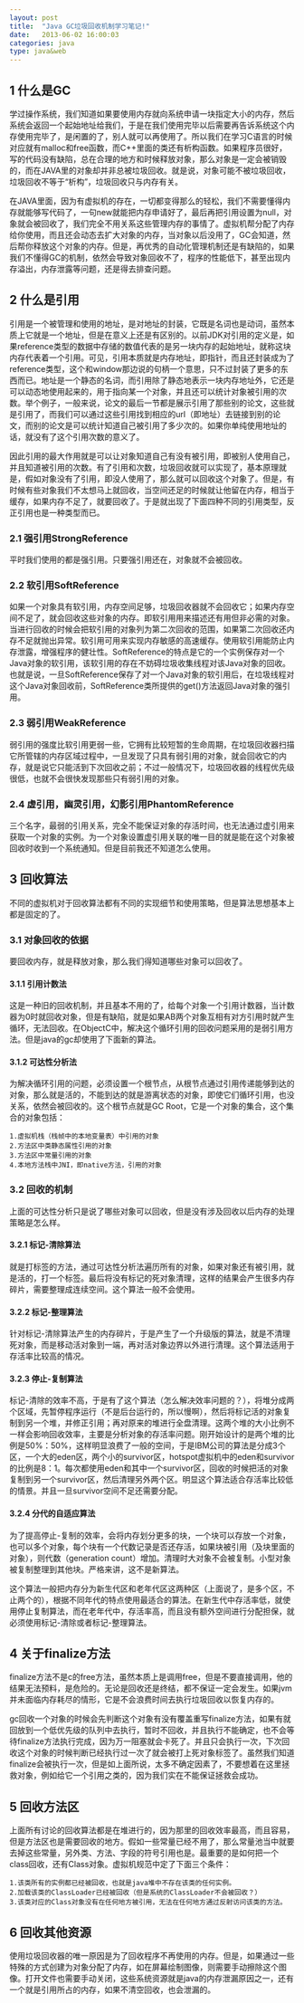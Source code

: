 ```yaml
---
layout: post
title:  "Java GC垃圾回收机制学习笔记!"
date:   2013-06-02 16:00:03
categories: java
type: java&web
---
```


## 1 什么是GC

学过操作系统，我们知道如果要使用内存就向系统申请一块指定大小的内存，然后系统会返回一个起始地址给我们，于是在我们使用完毕以后需要再告诉系统这个内存使用完毕了，是闲置的了，别人就可以再使用了。所以我们在学习C语言的时候对应就有malloc和free函数，而C++里面的类还有析构函数。如果程序员很好，写的代码没有缺陷，总在合理的地方和时候释放对象，那么对象是一定会被销毁的，而在JAVA里的对象却并非总被垃圾回收。就是说，对象可能不被垃圾回收，垃圾回收不等于“析构”，垃圾回收只与内存有关。

在JAVA里面，因为有虚拟机的存在，一切都变得那么的轻松，我们不需要懂得内存就能够写代码了，一句new就能把内存申请好了，最后再把引用设置为null，对象就会被回收了，我们完全不用关系这些管理内存的事情了。虚拟机帮分配了内存给你使用，而且还会动态去扩大对象的内存，当对象以后没用了，GC会知道，然后帮你释放这个对象的内存。但是，再优秀的自动化管理机制还是有缺陷的，如果我们不懂得GC的机制，依然会导致对象回收不了，程序的性能低下，甚至出现内存溢出，内存泄露等问题，还是得去排查问题。

## 2 什么是引用

引用是一个被管理和使用的地址，是对地址的封装，它既是名词也是动词，虽然本质上它就是一个地址，但是在意义上还是有区别的。以前JDK对引用的定义是，如果reference类型的数据中存储的数值代表的是另一块内存的起始地址，就称这块内存代表着一个引用。可见，引用本质就是内存地址，即指针，而且还封装成为了reference类型，这个和window那边说的句柄一个意思，只不过封装了更多的东西而已。地址是一个静态的名词，而引用除了静态地表示一块内存地址外，它还是可以动态地使用起来的，用于指向某一个对象，并且还可以统计对象被引用的次数。举个例子，一般来说，论文的最后一节都是展示引用了那些别的论文，这些就是引用了，而我们可以通过这些引用找到相应的url（即地址）去链接到别的论文，而别的论文是可以统计知道自己被引用了多少次的。如果你单纯使用地址的话，就没有了这个引用次数的意义了。

因此引用的最大作用就是可以让对象知道自己有没有被引用，即被别人使用自己，并且知道被引用的次数。有了引用和次数，垃圾回收就可以实现了，基本原理就是，假如对象没有了引用，即没人使用了，那么就可以回收这个对象了。但是，有时候有些对象我们不太想马上就回收，当空间还足的时候就让他留在内存，相当于缓存，如果内存不足了，就要回收了。于是就出现了下面四种不同的引用类型，反正引用也是一种类型而已。

### 2.1 强引用StrongReference

平时我们使用的都是强引用。只要强引用还在，对象就不会被回收。

### 2.2 软引用SoftReference

如果一个对象具有软引用，内存空间足够，垃圾回收器就不会回收它；如果内存空间不足了，就会回收这些对象的内存。即软引用用来描述还有用但非必需的对象。当进行回收的时候会把软引用的对象列为第二次回收的范围，如果第二次回收还内存不足就抛出异常。软引用可用来实现内存敏感的高速缓存。使用软引用能防止内存泄露，增强程序的健壮性。SoftReference的特点是它的一个实例保存对一个Java对象的软引用，该软引用的存在不妨碍垃圾收集线程对该Java对象的回收。也就是说，一旦SoftReference保存了对一个Java对象的软引用后，在垃圾线程对这个Java对象回收前，SoftReference类所提供的get()方法返回Java对象的强引用。

### 2.3 弱引用WeakReference

弱引用的强度比软引用更弱一些，它拥有比较短暂的生命周期，在垃圾回收器扫描它所管辖的内存区域过程中，一旦发现了只具有弱引用的对象，就会回收它的内存，就是说它只能活到下次回收之前；不过一般情况下，垃圾回收器的线程优先级很低，也就不会很快发现那些只有弱引用的对象。

### 2.4 虚引用，幽灵引用，幻影引用PhantomReference

三个名字，最弱的引用关系，完全不能保证对象的存活时间，也无法通过虚引用来获取一个对象的实例。为一个对象设置虚引用关联的唯一目的就是能在这个对象被回收时收到一个系统通知。但是目前我还不知道怎么使用。

## 3 回收算法

不同的虚拟机对于回收算法都有不同的实现细节和使用策略，但是算法思想基本上都是固定的了。

### 3.1 对象回收的依据

要回收内存，就是释放对象，那么我们得知道哪些对象可以回收了。

#### 3.1.1 引用计数法

这是一种旧的回收机制，并且基本不用的了，给每个对象一个引用计数器，当计数器为0时就回收对象，但是有缺陷，就是如果AB两个对象互相有对方引用时就产生循环，无法回收。在ObjectC中，解决这个循环引用的回收问题采用的是弱引用方法。但是java的gc却使用了下面新的算法。

#### 3.1.2 可达性分析法

为解决循环引用的问题，必须设置一个根节点，从根节点通过引用传递能够到达的对象，那么就是活的，不能到达的就是游离状态的对象，即使它们循环引用，也没关系，依然会被回收的。这个根节点就是GC Root，它是一个对象的集合，这个集合的对象包括：

	1.虚拟机栈（栈帧中的本地变量表）中引用的对象
	2.方法区中类静态属性引用的对象
	3.方法区中常量引用的对象
	4.本地方法栈中JNI，即native方法，引用的对象

### 3.2 回收的机制

上面的可达性分析只是说了哪些对象可以回收，但是没有涉及回收以后内存的处理策略是怎么样。

#### 3.2.1 标记-清除算法

就是打标签的方法，通过可达性分析法遍历所有的对象，如果对象还有被引用，就是活的，打一个标签。最后将没有标记的死对象清理，这样的结果会产生很多内存碎片，需要整理成连续空间。这个算法一般不会使用。

#### 3.2.2 标记-整理算法

针对标记-清除算法产生的内存碎片，于是产生了一个升级版的算法，就是不清理死对象，而是移动活对象到一端，再对活对象边界以外进行清理。这个算法适用于存活率比较高的情况。

#### 3.2.3 停止-复制算法

标记-清除的效率不高，于是有了这个算法（怎么解决效率问题的？），将堆分成两个区域，先暂停程序运行（不是后台运行的，所以慢啊），然后将标记活的对象复制到另一个堆，并修正引用；再对原来的堆进行全盘清理。这两个堆的大小比例不一样会影响回收效率，主要是分析对象的存活率问题。刚开始设计的是两个堆的比例是50%：50%，这样明显浪费了一般的空间，于是IBM公司的算法是分成3个区，一个大的eden区，两个小的survivor区，hotspot虚拟机中的eden和survivor的比例是8：1。每次都使用eden和其中一个survivor区，回收的时候把活的对象复制到另一个survivor区，然后清理另外两个区。明显这个算法适合存活率比较低的情景。并且一旦survivor空间不足还需要分配。
  
#### 3.2.4 分代的自适应算法

为了提高停止-复制的效率，会将内存划分更多的块，一个块可以存放一个对象，也可以多个对象，每个块有一个代数记录是否还存活，如果块被引用（及块里面的对象），则代数（generation count）增加。清理时大对象不会被复制。小型对象被复制整理到其他块。严格来讲，这不是新算法。

这个算法一般把内存分为新生代区和老年代区这两种区（上面说了，是多个区，不止两个的），根据不同年代的特点使用最适合的算法。在新生代中存活率低，就使用停止复制算法，而在老年代中，存活率高，而且没有额外空间进行分配担保，就必须使用标记-清除或者标记-整理算法。


## 4 关于finalize方法

finalize方法不是c的free方法，虽然本质上是调用free，但是不要直接调用，他的结果无法预料，是危险的。无论是回收还是终结，都不保证一定会发生。如果jvm并未面临内存耗尽的情形，它是不会浪费时间去执行垃圾回收以恢复内存的。

gc回收一个对象的时候会先判断这个对象有没有覆盖重写finalize方法，如果有就回放到一个低优先级的队列中去执行，暂时不回收，并且执行不能确定，也不会等待finalize方法执行完成，因为万一阻塞就会卡死了。并且只会执行一次，下次回收这个对象的时候判断已经执行过一次了就会被打上死对象标签了。虽然我们知道finalize会被执行一次，但是如上面所说，太多不确定因素了，不要想着在这里拯救对象，例如给它一个引用之类的，因为我们实在不能保证拯救会成功。

## 5 回收方法区

上面所有讨论的回收算法都是在堆进行的，因为那里的回收效率最高，而且容易，但是方法区也是需要回收的地方。假如一些常量已经不用了，那么常量池当中就要去掉这些常量，另外类、方法、字段的符号引用也是。最重要的是如何把一个class回收，还有Class对象。虚拟机规范中定了下面三个条件：

	1.该类所有的实例都已经被回收，也就是java堆中不存在该类的任何实例。
	2.加载该类的ClassLoader已经被回收（但是系统的ClassLoader不会被回收？）
	3.该类对应的Class对象没有在任何地方被引用，无法在任何地方通过反射访问该类的方法。

## 6 回收其他资源

使用垃圾回收器的唯一原因是为了回收程序不再使用的内存。但是，如果通过一些特殊的方式创建为对象分配了内存，如在屏幕绘制图像，则需要手动擦除这个图像。打开文件也需要手动关闭，这些系统资源就是java的内存泄漏原因之一，还有一个就是引用所占的内存，如果不清空回收，也会泄漏的。
  

  

  


